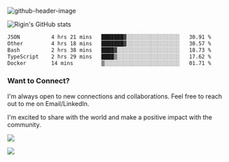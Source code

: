 
![github-header-image](https://github.com/riginoommen/riginoommen/assets/3840244/889cae65-df55-4cda-86cc-bf21bf1f2e96)

![Rigin's GitHub stats](https://github-readme-stats.vercel.app/api?username=riginoommen\&show_icons=true\&show=reviews,discussions_started,discussions_answered,prs_merged,prs_merged_percentage)


<!--START_SECTION:waka-->

```txt
JSON          4 hrs 21 mins   ███████▓░░░░░░░░░░░░░░░░░   30.91 %
Other         4 hrs 18 mins   ███████▓░░░░░░░░░░░░░░░░░   30.57 %
Bash          2 hrs 38 mins   ████▓░░░░░░░░░░░░░░░░░░░░   18.73 %
TypeScript    2 hrs 29 mins   ████▒░░░░░░░░░░░░░░░░░░░░   17.62 %
Docker        14 mins         ▒░░░░░░░░░░░░░░░░░░░░░░░░   01.71 %
```

<!--END_SECTION:waka-->

### Want to Connect?

I'm always open to new connections and collaborations. Feel free to reach out to me on Email/LinkedIn.

I'm excited to share with the world and make a positive impact with the community.

![](https://komarev.com/ghpvc/?username=riginoommen)

![](https://hit.yhype.me/github/profile?user_id=3840244)

